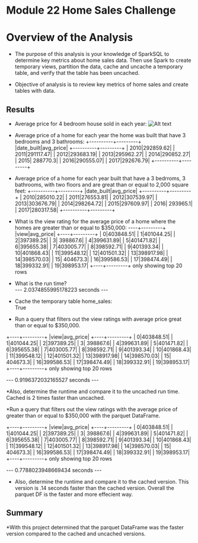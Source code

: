 # Module 22 Home Sales Challenge
# Overview of the Analysis

* The purpose of this analysis is your knowledge of SparkSQL to determine key metrics about home sales data. Then use Spark to create temporary views, partition the data, cache and uncache a temporary table, and verify that the table has been uncached.

* Objective of analysis is to review key metrics of home sales and create tables with data.

## Results
* Average price for 4 bedroom house sold in each year:
![Alt text](image-2.png)


* Average price of a home for each year the home was built that have 3 bedrooms and 3 bathrooms: 
+----------+---------+
|date_built|avg_price|
+----------+---------+
|      2010|292859.62|
|      2011|291117.47|
|      2012|293683.19|
|      2013|295962.27|
|      2014|290852.27|
|      2015| 288770.3|
|      2016|290555.07|
|      2017|292676.79|
+----------+---------+

* Average price of a home for each year built that have a 3 bedrroms, 3 bathrooms, with two floors and are great than or equal to 2,000 square feet:
+----------+---------+
|date_built|avg_price|
+----------+---------+
|      2010|285010.22|
|      2011|276553.81|
|      2012|307539.97|
|      2013|303676.79|
|      2014|298264.72|
|      2015|297609.97|
|      2016| 293965.1|
|      2017|280317.58|
+----------+---------+

* What is the view rating for the average price of a home where the homes are greater than or equal to $350,000:
----+---------+
|view|avg_price|
+----+---------+
|   0|403848.51|
|   1|401044.25|
|   2|397389.25|
|   3| 398867.6|
|   4|399631.89|
|   5|401471.82|
|   6|395655.38|
|   7|403005.77|
|   8|398592.71|
|   9|401393.34|
|  10|401868.43|
|  11|399548.12|
|  12|401501.32|
|  13|398917.98|
|  14|398570.03|
|  15| 404673.3|
|  16|399586.53|
|  17|398474.49|
|  18|399332.91|
|  19|398953.17|
+----+---------+
only showing top 20 rows
* What is the run time?  
--- 2.0374855995178223 seconds ---

* Cache the temporary table home_sales:  
True

* Run a query that filters out the view ratings with average price great than or equal to $350,000.  

+----+---------+
|view|avg_price|
+----+---------+
|   0|403848.51|
|   1|401044.25|
|   2|397389.25|
|   3| 398867.6|
|   4|399631.89|
|   5|401471.82|
|   6|395655.38|
|   7|403005.77|
|   8|398592.71|
|   9|401393.34|
|  10|401868.43|
|  11|399548.12|
|  12|401501.32|
|  13|398917.98|
|  14|398570.03|
|  15| 404673.3|
|  16|399586.53|
|  17|398474.49|
|  18|399332.91|
|  19|398953.17|
+----+---------+
only showing top 20 rows

--- 0.9196372032165527 seconds ---

*Also, determine the runtime and compare it to the uncached run time. 
Cached is 2 times faster than uncached.

*Run a query that filters out the view ratings with the average price of greater than or equal to $350,000 with the parquet DataFrame.  

+----+---------+
|view|avg_price|
+----+---------+
|   0|403848.51|
|   1|401044.25|
|   2|397389.25|
|   3| 398867.6|
|   4|399631.89|
|   5|401471.82|
|   6|395655.38|
|   7|403005.77|
|   8|398592.71|
|   9|401393.34|
|  10|401868.43|
|  11|399548.12|
|  12|401501.32|
|  13|398917.98|
|  14|398570.03|
|  15| 404673.3|
|  16|399586.53|
|  17|398474.49|
|  18|399332.91|
|  19|398953.17|
+----+---------+
only showing top 20 rows

--- 0.7788023948669434 seconds ---
* Also, determine the runtime and compare it to the cached version.
This version is .14 seconds faster than the cached version.  Overall the parquet DF is the faster and more effecient way.

## Summary
*With this project determined that the parquet DataFrame was the faster version compared to the cached and uncached versions.  
  
